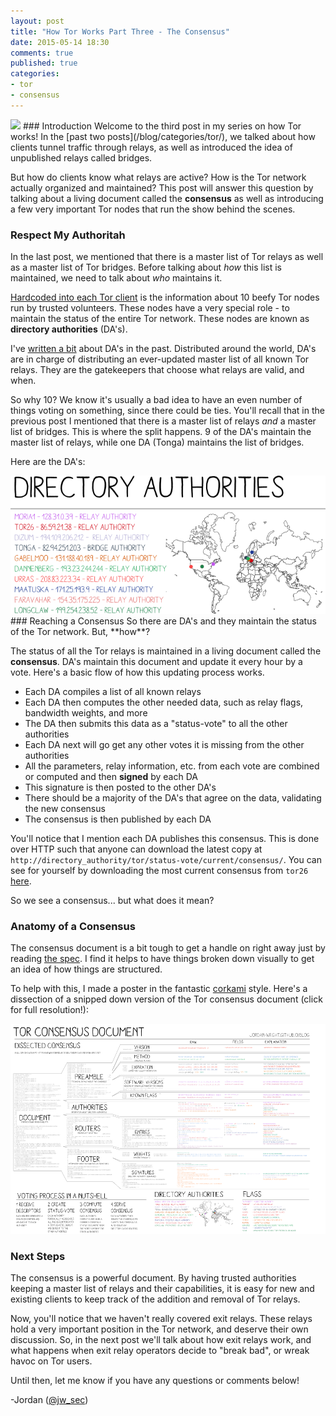 ```yaml
---
layout: post
title: "How Tor Works Part Three - The Consensus"
date: 2015-05-14 18:30
comments: true
published: true
categories:
- tor
- consensus
---
```

<img src="{{root_url}}/images/headers/how_tor_works_2.png"/>
### Introduction
Welcome to the third post in my series on how Tor works! In the [past two posts](/blog/categories/tor/), we talked about how clients tunnel traffic through relays, as well as introduced the idea of unpublished relays called bridges.

But how do clients know what relays are active? How is the Tor network actually organized and maintained? This post will answer this question by talking about a living document called the **consensus** as well as introducing a few very important Tor nodes that run the show behind the scenes.
<!--more-->
### Respect My Authoritah
In the last post, we mentioned that there is a master list of Tor relays as well as a master list of Tor bridges. Before talking about *how* this list is maintained, we need to talk about *who* maintains it.

[Hardcoded into each Tor client](https://gitweb.torproject.org/tor.git/tree/src/or/config.c#n824) is the information about 10 beefy Tor nodes run by trusted volunteers. These nodes have a very special role - to maintain the status of the entire Tor network. These nodes are known as **directory authorities** (DA's).

I've [written a bit](/blog/2014/12/19/what-happens-if-tor-directory-authorities-are-seized/) about DA's in the past. Distributed around the world, DA's are in charge of distributing an ever-updated master list of all known Tor relays. They are the gatekeepers that choose what relays are valid, and when.

So why 10? We know it's usually a bad idea to have an even number of things voting on something, since there could be ties. You'll recall that in the previous post I mentioned that there is a master list of relays *and* a master list of bridges. This is where the split happens. 9 of the DA's maintain the master list of relays, while one DA (Tonga) maintains the list of bridges.

Here are the DA's:

<img src="/images/blog/how_tor_works/authorities.png"/>
### Reaching a Consensus
So there are DA's and they maintain the status of the Tor network. But, **how**?

The status of all the Tor relays is maintained in a living document called the **consensus**. DA's maintain this document and update it every hour by a vote. Here's a basic flow of how this updating process works.

* Each DA compiles a list of all known relays
* Each DA then computes the other needed data, such as relay flags, bandwidth weights, and more
* The DA then submits this data as a "status-vote" to all the other authorities
* Each DA next will go get any other votes it is missing from the other authorities
* All the parameters, relay information, etc. from each vote are combined or computed and then **signed** by each DA
* This signature is then posted to the other DA's
* There should be a majority of the DA's that agree on the data, validating the new consensus
* The consensus is then published by each DA

You'll notice that I mention each DA publishes this consensus. This is done over HTTP such that anyone can download the latest copy at ```http://directory_authority/tor/status-vote/current/consensus/```. You can see for yourself by downloading the most current consensus from ```tor26``` [here](http://86.59.21.38/tor/status-vote/current/consensus/).

So we see a consensus... but what does it mean?

### Anatomy of a Consensus
The consensus document is a bit tough to get a handle on right away just by reading [the spec](https://gitweb.torproject.org/torspec.git/tree/dir-spec.txt). I find it helps to have things broken down visually to get an idea of how things are structured.

To help with this, I made a poster in the fantastic [corkami](https://github.com/corkami/) style. Here's a dissection of a snipped down version of the Tor consensus document (click for full resolution!):

<a href="/images/blog/how_tor_works/consensus.png"><img src="/images/blog/how_tor_works/consensus_small.png"/></a>

### Next Steps
The consensus is a powerful document. By having trusted authorities keeping a master list of relays and their capabilities, it is easy for new and existing clients to keep track of the addition and removal of Tor relays.

Now, you'll notice that we haven't really covered exit relays. These relays hold a very important position in the Tor network, and deserve their own discussion. So, in the next post we'll talk about how exit relays work, and what happens when exit relay operators decide to "break bad", or wreak havoc on Tor users.

Until then, let me know if you have any questions or comments below!

-Jordan ([@jw_sec](https://twitter.com/jw_sec))

